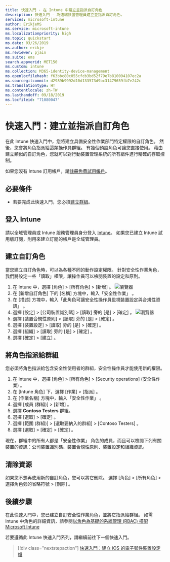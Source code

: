 ```yaml
---
title: 快速入門 - 在 Intune 中建立並指派自訂角色
description: 快速入門 - 為遠端裝置管理員建立並指派自訂角色。
services: microsoft-intune
author: ErikjeMS
ms.service: microsoft-intune
ms.localizationpriority: high
ms.topic: quickstart
ms.date: 03/26/2019
ms.author: erikje
ms.reviewer: pjain
ms.suite: ems
search.appverid: MET150
ms.custom: intune
ms.collection: M365-identity-device-management
ms.openlocfilehash: f63bbc80c055cfcb3bd52f79e7b810094107ec2a
ms.sourcegitcommit: d2989b9992d10d133573d9bc31479659fb7e242c
ms.translationtype: HT
ms.contentlocale: zh-TW
ms.lasthandoff: 09/18/2019
ms.locfileid: "71080047"
---
```

# <a name="quickstart-create-and-assign-a-custom-role"></a>快速入門：建立並指派自訂角色

在此 Intune 快速入門中，您將建立具備安全性作業部門特定權限的自訂角色。 然後，您會將角色指派給這類操作員群組。 有幾個預設角色可讓您直接使用。 藉由建立類似的自訂角色，您就可以對行動裝置管理系統的所有組件進行精確的存取控制。

如果您沒有 Intune 訂用帳戶，請[註冊免費試用帳戶](free-trial-sign-up.md)。

## <a name="prerequisites"></a>必要條件

- 若要完成此快速入門，您必須[建立群組](quickstart-create-group.md)。

## <a name="sign-in-to-intune"></a>登入 Intune

請以全域管理員或 Intune 服務管理員身分登入 [Intune](https://aka.ms/intuneportal)。 如果您已建立 Intune 試用版訂閱，則用來建立訂閱的帳戶是全域管理員。

## <a name="create-a-custom-role"></a>建立自訂角色

當您建立自訂角色時，可以為各種不同的動作設定權限。 針對安全性作業角色，我們將設定一些「讀取」權限，讓操作員可以檢閱裝置的設定和原則。

1. 在 Intune 中，選擇 [角色]   > [所有角色]   > [新增]  。
![瀏覽器](media/quickstart-create-custom-role/add-custom-role.png)
2. 在 [新增自訂角色]  下的 [名稱]  方塊中，輸入「安全性作業」  。
3. 在 [描述]  方塊中，輸入「此角色可讓安全性操作員監視裝置設定與合規性資訊」  。
4. 選擇 [設定]   > [公司裝置識別碼]   > [讀取]  旁的 [是]   > [確定]  。
![瀏覽器](media/quickstart-create-custom-role/corp-device-id-read.png)
5. 選擇 [裝置合規性原則]   > [讀取]  旁的 [是]   > [確定]  。
6. 選擇 [裝置設定]   > [讀取]  旁的 [是]   > [確定]  。
7. 選擇 [組織]   > [讀取]  旁的 [是]   > [確定]  。
8. 選擇 [確定]   > [建立]  。

## <a name="assign-the-role-to-a-group"></a>將角色指派給群組

您必須將角色指派給包含安全性使用者的群組，安全性操作員才能使用新的權限。

1. 在 Intune 中，選擇 [角色]   > [所有角色]   > [Security operations] \(安全性作業\)  。
2. 在 [Intune 角色]  下，選擇 [作業]   > [指派]  。
3. 在 [作業名稱]  方塊中，輸入「安全性作業」  。
4. 選擇 [成員 (群組)]   > [新增]  。
5. 選擇 **Contoso Testers** 群組。
6. 選擇 [選取]   > [確定]  。
7. 選擇 [範圍 (群組)]   > [選取要納入的群組]   > [Contoso Testers]  。
8. 選擇 [選取]   > [確定]   > [確定]  。

現在，群組中的所有人都是「安全性作業」  角色的成員，而且可以檢閱下列有關裝置的資訊：公司裝置識別碼、裝置合規性原則、裝置設定和組織資訊。

## <a name="clean-up-resources"></a>清除資源

如果您不想再使用新的自訂角色，您可以將它刪除。 選擇 [角色]   > [所有角色]  > 選擇角色旁的省略符號 > [刪除]  。

## <a name="next-steps"></a>後續步驟

在此快速入門中，您已建立自訂安全性作業角色，並將它指派給群組。 如需 Intune 中角色的詳細資訊，請參閱[以角色為基礎的系統管理 (RBAC) 搭配 Microsoft Intune](role-based-access-control.md)

若要遵循此 Intune 快速入門系列，請繼續前往下一個快速入門。

> [!div class="nextstepaction"]
> [快速入門：建立 iOS 的電子郵件裝置設定檔](quickstart-email-profile.md)
